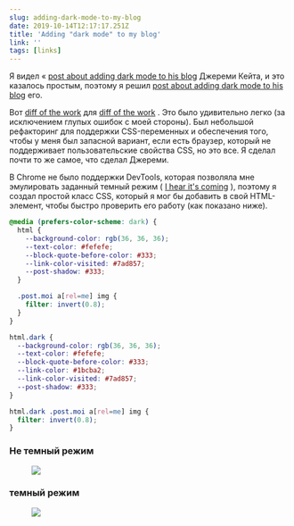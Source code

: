 ```yaml
---
slug: adding-dark-mode-to-my-blog
date: 2019-10-14T12:17:17.251Z
title: 'Adding "dark mode" to my blog'
link: ''
tags: [links]
---
```


Я видел « [post about adding dark mode to his blog](https://adactio.com/journal/15941) Джереми Кейта, и это казалось простым, поэтому я решил [post about adding dark mode to his blog](https://adactio.com/journal/15941) его.

Вот [diff of the work](https://github.com/PaulKinlan/paul.kinlan.me/compare/00862927187ef8b36433ee59679cb6367a21793a...main) для [diff of the work](https://github.com/PaulKinlan/paul.kinlan.me/compare/00862927187ef8b36433ee59679cb6367a21793a...main) . Это было удивительно легко (за исключением глупых ошибок с моей стороны). Был небольшой рефакторинг для поддержки CSS-переменных и обеспечения того, чтобы у меня был запасной вариант, если есть браузер, который не поддерживает пользовательские свойства CSS, но это все. Я сделал почти то же самое, что сделал Джереми.

В Chrome не было поддержки DevTools, которая позволяла мне эмулировать заданный темный режим ( [I hear it's coming](https://bugs.chromium.org/p/chromium/issues/detail?id=1004246) ), поэтому я создал простой класс CSS, который я мог бы добавить в свой HTML-элемент, чтобы быстро проверить его работу (как показано ниже).

```CSS
@media (prefers-color-scheme: dark) {
  html {
    --background-color: rgb(36, 36, 36);
    --text-color: #fefefe;
    --block-quote-before-color: #333;
    --link-color-visited: #7ad857;
    --post-shadow: #333;
  }

  .post.moi a[rel=me] img {
    filter: invert(0.8);
  }
}

html.dark {
  --background-color: rgb(36, 36, 36);
  --text-color: #fefefe;
  --block-quote-before-color: #333;
  --link-color: #1bcba2;
  --link-color-visited: #7ad857;
  --post-shadow: #333;
}

html.dark .post.moi a[rel=me] img {
  filter: invert(0.8);
}
```

### Не темный режим

<figure><img src="/images/2019-10-14-addingdark-modeto-my-blog-0.jpeg"></figure>

### темный режим

<figure><img src="/images/2019-10-14-addingdark-modeto-my-blog-1.jpeg"></figure>

